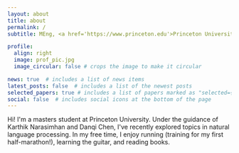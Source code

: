 ```yaml
---
layout: about
title: about
permalink: /
subtitle: MEng, <a href='https://www.princeton.edu'>Princeton University</a>.

profile:
  align: right
  image: prof_pic.jpg
  image_circular: false # crops the image to make it circular

news: true  # includes a list of news items
latest_posts: false  # includes a list of the newest posts
selected_papers: true # includes a list of papers marked as "selected={true}"
social: false  # includes social icons at the bottom of the page
---
```


Hi! I'm a masters student at Princeton University. Under the guidance of Karthik Narasimhan and Danqi Chen, I've recently explored topics in natural language processing. In my free time, I enjoy running (training for my first half-marathon!), learning the guitar, and reading books.
